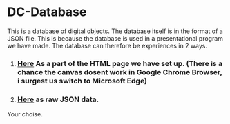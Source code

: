 # DC-Database

This is a database of digital objects.
The database itself is in the format of a JSON file. This is because the database is used in a presentational program we have made.
The database can therefore be experiences in 2 ways.

1) ### [Here](https://htmlpreview.github.io/?https://github.com/martinskodt/DC-Database/blob/master/content/art/03.html) As a part of the HTML page we have set up. (There is a chance the canvas dosent work in Google Chrome Browser, i surgest us switch to Microsoft Edge)

2) ### [Here](https://github.com/martinskodt/DC-Database/blob/master/content/art/img/03/migraneHTML/DOsheet2.json) as raw JSON data. 

Your choise.




